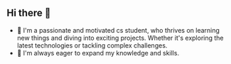 ## Hi there 👋

- 🌱 I'm a passionate and motivated cs student, who thrives on learning new things and diving into exciting projects. Whether it's exploring the latest technologies or tackling complex challenges.
- 🚀 I'm always eager to expand my knowledge and skills.

